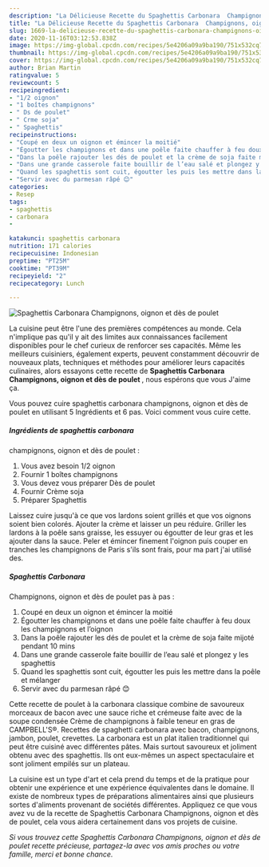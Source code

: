 ```yaml
---
description: "La Délicieuse Recette du Spaghettis Carbonara  Champignons, oignon et dès de poulet"
title: "La Délicieuse Recette du Spaghettis Carbonara  Champignons, oignon et dès de poulet"
slug: 1669-la-delicieuse-recette-du-spaghettis-carbonara-champignons-oignon-et-des-de-poulet
date: 2020-11-16T03:12:53.838Z
image: https://img-global.cpcdn.com/recipes/5e4206a09a9ba190/751x532cq70/spaghettis-carbonara-champignons-oignon-et-des-de-poulet-photo-principale-de-la-recette.jpg
thumbnail: https://img-global.cpcdn.com/recipes/5e4206a09a9ba190/751x532cq70/spaghettis-carbonara-champignons-oignon-et-des-de-poulet-photo-principale-de-la-recette.jpg
cover: https://img-global.cpcdn.com/recipes/5e4206a09a9ba190/751x532cq70/spaghettis-carbonara-champignons-oignon-et-des-de-poulet-photo-principale-de-la-recette.jpg
author: Brian Martin
ratingvalue: 5
reviewcount: 5
recipeingredient:
- "1/2 oignon"
- "1 boîtes champignons"
- " Ds de poulet"
- " Crme soja"
- " Spaghettis"
recipeinstructions:
- "Coupé en deux un oignon et émincer la moitié"
- "Égoutter les champignons et dans une poêle faite chauffer à feu doux les champignons et l’oignon"
- "Dans la poêle rajouter les dés de poulet et la crème de soja faite mijoté pendant 10 mins"
- "Dans une grande casserole faite bouillir de l’eau salé et plongez y les spaghettis"
- "Quand les spaghettis sont cuit, égoutter les puis les mettre dans la poêle et mélanger"
- "Servir avec du parmesan râpé 😊"
categories:
- Resep
tags:
- spaghettis
- carbonara
- 

katakunci: spaghettis carbonara  
nutrition: 171 calories
recipecuisine: Indonesian
preptime: "PT25M"
cooktime: "PT39M"
recipeyield: "2"
recipecategory: Lunch

---
```



![Spaghettis Carbonara 
Champignons, oignon et dès de poulet](https://img-global.cpcdn.com/recipes/5e4206a09a9ba190/751x532cq70/spaghettis-carbonara-champignons-oignon-et-des-de-poulet-photo-principale-de-la-recette.jpg)

La cuisine peut être l'une des premières compétences au monde. Cela n'implique pas qu'il y ait des limites aux connaissances facilement disponibles pour le chef curieux de renforcer ses capacités. Même les meilleurs cuisiniers, également experts, peuvent constamment découvrir de nouveaux plats, techniques et méthodes pour améliorer leurs capacités culinaires, alors essayons cette recette de <strong> Spaghettis Carbonara 
Champignons, oignon et dès de poulet </strong>, nous espérons que vous J'aime ça.

<!--inarticleads1-->

Vous pouvez cuire spaghettis carbonara 
champignons, oignon et dès de poulet en utilisant 5 Ingrédients et 6 pas. Voici comment vous cuire cette.

##### Ingrédients de spaghettis carbonara 
champignons, oignon et dès de poulet :

1. Vous avez besoin 1/2 oignon
1. Fournir 1 boîtes champignons
1. Vous devez vous préparer  Dès de poulet
1. Fournir  Crème soja
1. Préparer  Spaghettis


Laissez cuire jusqu&#39;à ce que vos lardons soient grillés et que vos oignons soient bien colorés. Ajouter la crème et laisser un peu réduire. Griller les lardons à la poêle sans graisse, les essuyer ou égoutter de leur gras et les ajouter dans la sauce. Peler et émincer finement l&#39;oignon puis couper en tranches les champignons de Paris s&#39;ils sont frais, pour ma part j&#39;ai utilisé des. 

<!--inarticleads2-->

##### Spaghettis Carbonara 
Champignons, oignon et dès de poulet pas à pas :

1. Coupé en deux un oignon et émincer la moitié
1. Égoutter les champignons et dans une poêle faite chauffer à feu doux les champignons et l’oignon
1. Dans la poêle rajouter les dés de poulet et la crème de soja faite mijoté pendant 10 mins
1. Dans une grande casserole faite bouillir de l’eau salé et plongez y les spaghettis
1. Quand les spaghettis sont cuit, égoutter les puis les mettre dans la poêle et mélanger
1. Servir avec du parmesan râpé 😊


Cette recette de poulet à la carbonara classique combine de savoureux morceaux de bacon avec une sauce riche et crémeuse faite avec de la soupe condensée Crème de champignons à faible teneur en gras de CAMPBELL&#39;S®. Recettes de spaghetti carbonara avec bacon, champignons, jambon, poulet, crevettes. La carbonara est un plat italien traditionnel qui peut être cuisiné avec différentes pâtes. Mais surtout savoureux et joliment obtenu avec des spaghettis. Ils ont eux-mêmes un aspect spectaculaire et sont joliment empilés sur un plateau. 

<!--inarticleads1-->

<p>
La cuisine est un type d'art et cela prend du temps et de la pratique pour obtenir une expérience et une expérience équivalentes dans le domaine. Il existe de nombreux types de préparations alimentaires ainsi que plusieurs sortes d'aliments provenant de sociétés différentes. Appliquez ce que vous avez vu de la recette de Spaghettis Carbonara 
Champignons, oignon et dès de poulet, cela vous aidera certainement dans vos projets de cuisine.
</p>

<p>
<i>Si vous trouvez cette Spaghettis Carbonara 
Champignons, oignon et dès de poulet recette précieuse, partagez-la avec vos amis proches ou votre famille, merci et bonne chance.</i>
</p>
